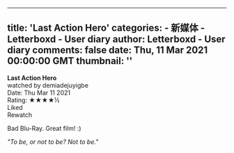 
---
title: 'Last Action Hero'
categories: 
    - 新媒体
    - Letterboxd - User diary
author: Letterboxd - User diary
comments: false
date: Thu, 11 Mar 2021 00:00:00 GMT
thumbnail: ''
---

<div>   
<b>Last Action Hero</b><br>watched by demiadejuyigbe<br>Date: Thu Mar 11 2021<br>Rating:  ★★★★½ <br>Liked<br>Rewatch<br>








<div>



<div><p>Bad Blu-Ray. Great film! :)</p><p><i>"To be, or not to be? Not to be."</i></p></div>

</div>
  
</div>
            